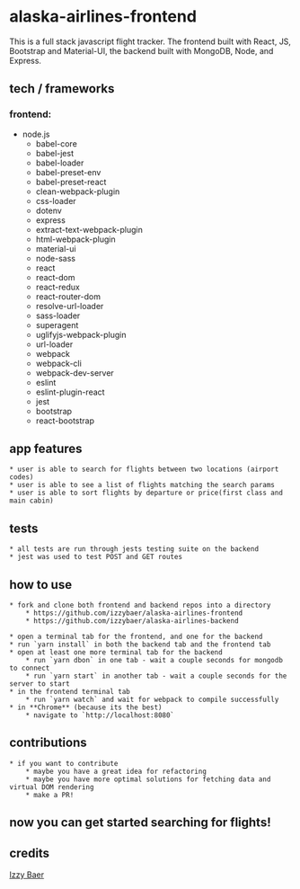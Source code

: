 # alaska-airlines-frontend

This is a full stack javascript flight tracker. The frontend built with React, JS, Bootstrap and Material-UI, the backend built with MongoDB, Node, and Express.

## tech / frameworks

### frontend:
- node.js
    - babel-core
    - babel-jest
    - babel-loader
    - babel-preset-env
    - babel-preset-react
    - clean-webpack-plugin
    - css-loader
    - dotenv
    - express
    - extract-text-webpack-plugin
    - html-webpack-plugin
    - material-ui
    - node-sass
    - react
    - react-dom
    - react-redux
    - react-router-dom
    - resolve-url-loader
    - sass-loader
    - superagent
    - uglifyjs-webpack-plugin
    - url-loader
    - webpack
    - webpack-cli
    - webpack-dev-server
    - eslint
    - eslint-plugin-react
    - jest
    - bootstrap
    - react-bootstrap

## app features

    * user is able to search for flights between two locations (airport codes)
    * user is able to see a list of flights matching the search params
    * user is able to sort flights by departure or price(first class and main cabin)

## tests

    * all tests are run through jests testing suite on the backend
    * jest was used to test POST and GET routes

## how to use

    * fork and clone both frontend and backend repos into a directory
        * https://github.com/izzybaer/alaska-airlines-frontend
        * https://github.com/izzybaer/alaska-airlines-backend 

    * open a terminal tab for the frontend, and one for the backend
    * run `yarn install` in both the backend tab and the frontend tab
    * open at least one more terminal tab for the backend
        * run `yarn dbon` in one tab - wait a couple seconds for mongodb to connect
        * run `yarn start` in another tab - wait a couple seconds for the server to start
    * in the frontend terminal tab 
        * run `yarn watch` and wait for webpack to compile successfully
    * in **Chrome** (because its the best)
        * navigate to `http://localhost:8080`

## contributions
    
    * if you want to contribute
        * maybe you have a great idea for refactoring
        * maybe you have more optimal solutions for fetching data and virtual DOM rendering
        * make a PR! 
        
## now you can get started searching for flights!

## credits

[Izzy Baer](https://github.com/izzybaer)